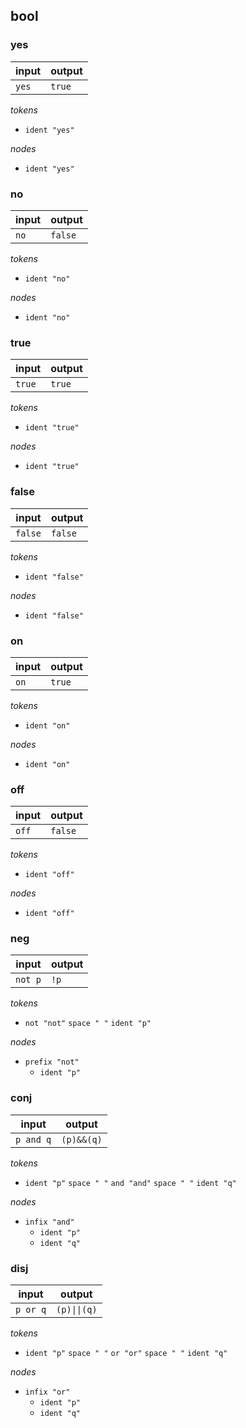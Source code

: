 ## bool

### yes

input | output
--- | ---
`yes` | `true`

_tokens_

- `ident "yes"`

_nodes_

- `ident "yes"`

### no

input | output
--- | ---
`no` | `false`

_tokens_

- `ident "no"`

_nodes_

- `ident "no"`

### true

input | output
--- | ---
`true` | `true`

_tokens_

- `ident "true"`

_nodes_

- `ident "true"`

### false

input | output
--- | ---
`false` | `false`

_tokens_

- `ident "false"`

_nodes_

- `ident "false"`

### on

input | output
--- | ---
`on` | `true`

_tokens_

- `ident "on"`

_nodes_

- `ident "on"`

### off

input | output
--- | ---
`off` | `false`

_tokens_

- `ident "off"`

_nodes_

- `ident "off"`

### neg

input | output
--- | ---
`not p` | `!p`

_tokens_

- `not "not"`
  `space " "`
  `ident "p"`

_nodes_

- `prefix "not"`
	- `ident "p"`

### conj

input | output
--- | ---
`p and q` | `(p)&&(q)`

_tokens_

- `ident "p"`
  `space " "`
  `and "and"`
  `space " "`
  `ident "q"`

_nodes_

- `infix "and"`
	- `ident "p"`
	- `ident "q"`

### disj

input | output
--- | ---
`p or q` | `(p)\|\|(q)`

_tokens_

- `ident "p"`
  `space " "`
  `or "or"`
  `space " "`
  `ident "q"`

_nodes_

- `infix "or"`
	- `ident "p"`
	- `ident "q"`
